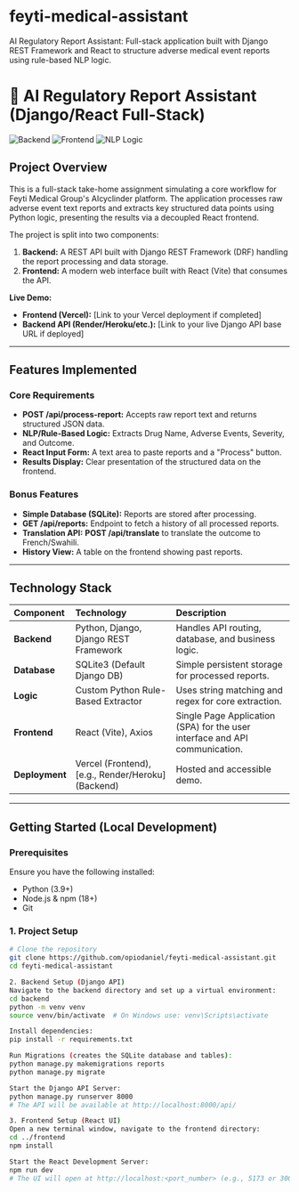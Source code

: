 # feyti-medical-assistant
AI Regulatory Report Assistant: Full-stack application built with Django REST Framework and React to structure adverse medical event reports using rule-based NLP logic.



# 🔬 AI Regulatory Report Assistant (Django/React Full-Stack)

![Backend](https://img.shields.io/badge/Backend-Django%20REST%20Framework-green)
![Frontend](https://img.shields.io/badge/Frontend-React%20%26%20Vercel-blue)
![NLP Logic](https://img.shields.io/badge/Logic-Rule--Based%2FPython-informational)

## Project Overview

This is a full-stack take-home assignment simulating a core workflow for Feyti Medical Group's AIcyclinder platform. The application processes raw adverse event text reports and extracts key structured data points using Python logic, presenting the results via a decoupled React frontend.

The project is split into two components:
1.  **Backend:** A REST API built with Django REST Framework (DRF) handling the report processing and data storage.
2.  **Frontend:** A modern web interface built with React (Vite) that consumes the API.

**Live Demo:**
* **Frontend (Vercel):** [Link to your Vercel deployment if completed]
* **Backend API (Render/Heroku/etc.):** [Link to your live Django API base URL if deployed]

---

## Features Implemented

### Core Requirements
* **POST /api/process-report:** Accepts raw report text and returns structured JSON data.
* **NLP/Rule-Based Logic:** Extracts Drug Name, Adverse Events, Severity, and Outcome.
* **React Input Form:** A text area to paste reports and a "Process" button.
* **Results Display:** Clear presentation of the structured data on the frontend.

### Bonus Features
* **Simple Database (SQLite):** Reports are stored after processing.
* **GET /api/reports:** Endpoint to fetch a history of all processed reports.
* **Translation API:** **POST /api/translate** to translate the outcome to French/Swahili.
* **History View:** A table on the frontend showing past reports.

---

## Technology Stack

| Component | Technology | Description |
| :--- | :--- | :--- |
| **Backend** | Python, Django, Django REST Framework | Handles API routing, database, and business logic. |
| **Database** | SQLite3 (Default Django DB) | Simple persistent storage for processed reports. |
| **Logic** | Custom Python Rule-Based Extractor | Uses string matching and regex for core extraction. |
| **Frontend** | React (Vite), Axios | Single Page Application (SPA) for the user interface and API communication. |
| **Deployment** | Vercel (Frontend), [e.g., Render/Heroku] (Backend) | Hosted and accessible demo. |

---

## Getting Started (Local Development)

### Prerequisites
Ensure you have the following installed:
* Python (3.9+)
* Node.js & npm (18+)
* Git

### 1. Project Setup
```bash
# Clone the repository
git clone https://github.com/opiodaniel/feyti-medical-assistant.git
cd feyti-medical-assistant

2. Backend Setup (Django API)
Navigate to the backend directory and set up a virtual environment:
cd backend
python -m venv venv
source venv/bin/activate  # On Windows use: venv\Scripts\activate

Install dependencies:
pip install -r requirements.txt

Run Migrations (creates the SQLite database and tables):
python manage.py makemigrations reports
python manage.py migrate

Start the Django API Server:
python manage.py runserver 8000
# The API will be available at http://localhost:8000/api/

3. Frontend Setup (React UI)
Open a new terminal window, navigate to the frontend directory:
cd ../frontend
npm install

Start the React Development Server:
npm run dev
# The UI will open at http://localhost:<port_number> (e.g., 5173 or 3000)
